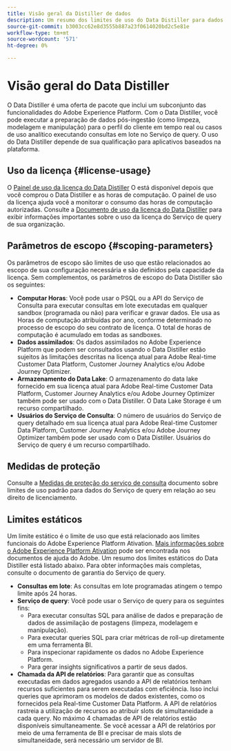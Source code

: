 ```yaml
---
title: Visão geral da Distiller de dados
description: Um resumo dos limites de uso do Data Distiller para dados do Serviço de query em relação ao seu direito de licenciamento.
source-git-commit: b3003cc62e8d3555b887a23f0614020bd2c5e81e
workflow-type: tm+mt
source-wordcount: '571'
ht-degree: 0%

---
```


# Visão geral do Data Distiller

O Data Distiller é uma oferta de pacote que inclui um subconjunto das funcionalidades do Adobe Experience Platform. Com o Data Distiller, você pode executar a preparação de dados pós-ingestão (como limpeza, modelagem e manipulação) para o perfil do cliente em tempo real ou casos de uso analítico executando consultas em lote no Serviço de query. O uso do Data Distiller depende de sua qualificação para aplicativos baseados na plataforma.

## Uso da licença {#license-usage}

O  [Painel de uso da licença do Data Distiller](./license-usage.md) O está disponível depois que você comprou o Data Distiller e as horas de computação. O painel de uso da licença ajuda você a monitorar o consumo das horas de computação autorizadas. Consulte a [Documento de uso da licença do Data Distiller](./license-usage.md) para exibir informações importantes sobre o uso da licença do Serviço de query de sua organização.

## Parâmetros de escopo {#scoping-parameters}

Os parâmetros de escopo são limites de uso que estão relacionados ao escopo de sua configuração necessária e são definidos pela capacidade da licença. Sem complementos, os parâmetros de escopo do Data Distiller são os seguintes:

* **Computar Horas**: Você pode usar o PSQL ou a API do Serviço de Consulta para executar consultas em lote executadas em qualquer sandbox (programada ou não) para verificar e gravar dados. Ele usa as Horas de computação atribuídas por ano, conforme determinado no processo de escopo do seu contrato de licença. O total de horas de computação é acumulado em todas as sandboxes.
* **Dados assimilados**: Os dados assimilados no Adobe Experience Platform que podem ser consultados usando o Data Distiller estão sujeitos às limitações descritas na licença atual para Adobe Real-time Customer Data Platform, Customer Journey Analytics e/ou Adobe Journey Optimizer.
* **Armazenamento do Data Lake**: O armazenamento do data lake fornecido em sua licença atual para Adobe Real-time Customer Data Platform, Customer Journey Analytics e/ou Adobe Journey Optimizer também pode ser usado com o Data Distiller. O Data Lake Storage é um recurso compartilhado.
* **Usuários do Serviço de Consulta**: O número de usuários do Serviço de query detalhado em sua licença atual para Adobe Real-time Customer Data Platform, Customer Journey Analytics e/ou Adobe Journey Optimizer também pode ser usado com o Data Distiller. Usuários do Serviço de query é um recurso compartilhado.

## Medidas de proteção

Consulte a [Medidas de proteção do serviço de consulta](../guardrails.md) documento sobre limites de uso padrão para dados do Serviço de query em relação ao seu direito de licenciamento.

## Limites estáticos

Um limite estático é o limite de uso que está relacionado aos limites funcionais do Adobe Experience Platform Ativation. [Mais informações sobre o Adobe Experience Platform Ativation](https://helpx.adobe.com/ca/legal/product-descriptions/adobe-experience-platform0.html) pode ser encontrada nos documentos de ajuda do Adobe. Um resumo dos limites estáticos do Data Distiller está listado abaixo. Para obter informações mais completas, consulte o documento de garantia do Serviço de query.

* **Consultas em lote**: As consultas em lote programadas atingem o tempo limite após 24 horas.
* **Serviço de query**: Você pode usar o Serviço de query para os seguintes fins:
   * Para executar consultas SQL para análise de dados e preparação de dados de assimilação de postagens (limpeza, modelagem e manipulação).
   * Para executar queries SQL para criar métricas de roll-up diretamente em uma ferramenta BI.
   * Para inspecionar rapidamente os dados no Adobe Experience Platform.
   * Para gerar insights significativos a partir de seus dados.
* **Chamada da API de relatórios**: Para garantir que as consultas executadas em dados agregados usando a API de relatórios tenham recursos suficientes para serem executadas com eficiência. Isso inclui queries que aprimoram os modelos de dados existentes, como os fornecidos pela Real-time Customer Data Platform. A API de relatórios rastreia a utilização de recursos ao atribuir slots de simultaneidade a cada query. No máximo 4 chamadas de API de relatórios estão disponíveis simultaneamente. Se você acessar a API de relatórios por meio de uma ferramenta de BI e precisar de mais slots de simultaneidade, será necessário um servidor de BI.


